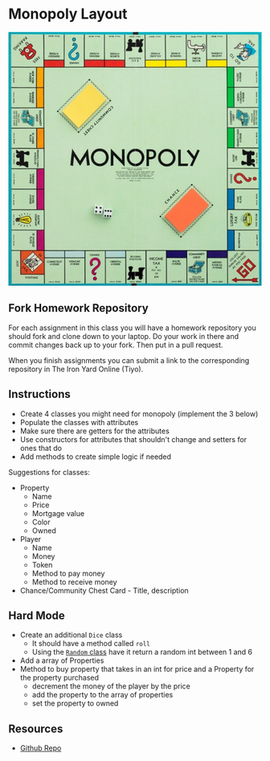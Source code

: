 # Monopoly Layout

![boardpic](monopoly.jpg)

## Fork Homework Repository

For each assignment in this class you will have a homework repository you should fork and clone down to your laptop.  Do your work in there and commit changes back up to your fork.  Then put in a pull request.

When you finish assignments you can submit a link to the corresponding repository in The Iron Yard Online (Tiyo).

## Instructions
* Create 4 classes you might need for monopoly (implement the 3 below)
* Populate the classes with attributes
* Make sure there are getters for the attributes
* Use constructors for attributes that shouldn't change and setters for ones that do
* Add methods to create simple logic if needed

Suggestions for classes:
* Property
	* Name
	* Price
	* Mortgage value
	* Color
	* Owned
* Player
	* Name
	* Money
	* Token
	* Method to pay money
	* Method to receive money
* Chance/Community Chest Card - Title, description

## Hard Mode
* Create an additional `Dice` class
	* It should have a method called `roll`
	* Using the [`Random` class](https://docs.oracle.com/javase/8/docs/api/java/util/Random.html) have it return a random int between 1 and 6
* Add a array of Properties
* Method to buy property that takes in an int for price and a Property for the property purchased
	* decrement the money of the player by the price
	* add the property to the array of properties
	* set the property to owned

## Resources
* [Github Repo](https://github.com/tiy-lv-java-2016-06/monopoly)

